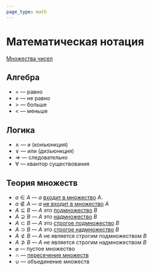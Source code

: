 ```yaml
---
page_type: math
---
```

# Математическая нотация

[Множества чисел]([[20221030192444]])

## Алгебра

* $=$ — равно
* $\not =$ — не равно
* $>$ — больше
* $<$ — меньше

## Логика

* $\land$ — и (конъюнкция)
* $\lor$ — или (дизъюнкция)
* $\Rightarrow$ — следовательно
* $\forall$ — квантор существования

## Теория множеств

* $a \in A$ — $a$ [входит в множество]([[20221031233633]]) $A$.
* $a \notin A$ — $a$ [не входит в множество]([[20221031233633]]) $A$
* $A \subseteq B$ — $A$ это [подмножество]([[20221101234235]]) $B$
* $A \supseteq B$ — $A$ это [надмножество]([[20221101234235]]) $B$
* $A \subset B$ — $A$ это [строгое подмножество]([[20221101234235]]) $B$
* $A \supset B$ — $A$ это [строгое надмножество]([[20221101234235]]) $B$
* $A \not \subset B$ — $A$ не является строгим подмножеством $B$
* $A \not \supset B$ — $A$ не является строгим надмножеством $B$
* $\varnothing$ — пустое множество
* $\cap$ — [пересечение множеств]([[20221102002259]])
* $\cup$ — объединение множеств



